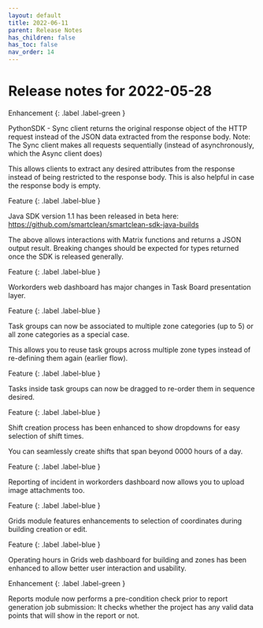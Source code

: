 ```yaml
---
layout: default
title: 2022-06-11
parent: Release Notes
has_children: false
has_toc: false
nav_order: 14
---
```


# Release notes for 2022-05-28

Enhancement
{: .label .label-green }

PythonSDK - Sync client returns the original response object of the HTTP request instead of the JSON data extracted
from the response body.
Note: The Sync client makes all requests sequentially (instead of asynchronously, which the Async client does)

This allows clients to extract any desired attributes from the response instead of being restricted to the response 
body. This is also helpful in case the response body is empty.


Feature
{: .label .label-blue }

Java SDK version 1.1 has been released in beta here: https://github.com/smartclean/smartclean-sdk-java-builds

The above allows interactions with Matrix functions and returns a JSON output result.
Breaking changes should be expected for types returned once the SDK is released generally.


Feature
{: .label .label-blue }

Workorders web dashboard has major changes in Task Board presentation layer.


Feature
{: .label .label-blue }

Task groups can now be associated to multiple zone categories (up to 5) or all zone categories as a special case.

This allows you to reuse task groups across multiple zone types instead of re-defining them again (earlier flow).


Feature
{: .label .label-blue }

Tasks inside task groups can now be dragged to re-order them in sequence desired.


Feature
{: .label .label-blue }

Shift creation process has been enhanced to show dropdowns for easy selection of shift times.

You can seamlessly create shifts that span beyond 0000 hours of a day.


Feature
{: .label .label-blue }

Reporting of incident in workorders dashboard now allows you to upload image attachments too.


Feature
{: .label .label-blue }

Grids module features enhancements to selection of coordinates during building creation or edit.


Feature
{: .label .label-blue }

Operating hours in Grids web dashboard for building and zones has been enhanced to allow better user interaction and usability.


Enhancement
{: .label .label-green }

Reports module now performs a pre-condition check prior to report generation job submission: 
It checks whether the project has any valid data points that will show in the report or not.
